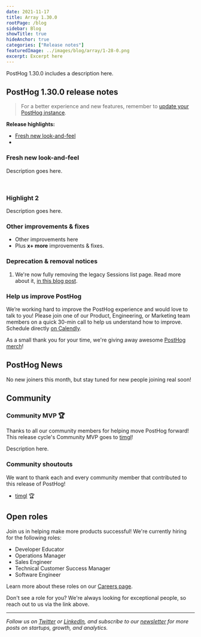 ```yaml
---
date: 2021-11-17
title: Array 1.30.0
rootPage: /blog
sidebar: Blog
showTitle: true
hideAnchor: true
categories: ["Release notes"]
featuredImage: ../images/blog/array/1-28-0.png
excerpt: Excerpt here
---
```



PostHog 1.30.0 includes a description here.

## PostHog 1.30.0 release notes

> For a better experience and new features, remember to [update your PostHog instance](/docs/self-host/configure/upgrading-posthog).

**Release highlights:**

- [Fresh new look-and-feel](#fresh-new-look-and-feel)
- 

### Fresh new look-and-feel

Description goes here.

<br />

### Highlight 2

Description goes here.


### Other improvements & fixes
- Other improvements here
- Plus **x+ more** improvements & fixes.

### Deprecation & removal notices

1. We're now fully removing the legacy Sessions list page. Read more about it, [in this blog post](/blog/sessions-removal).


### Help us improve PostHog

We’re working hard to improve the PostHog experience and would love to talk to you! Please join one of our Product, Engineering, or Marketing team members on a quick 30-min call to help us understand how to improve. Schedule directly [on Calendly](https://calendly.com/posthog-feedback).

As a small thank you for your time, we're giving away awesome [PostHog merch](https://merch.posthog.com)!

## PostHog News

No new joiners this month, but stay tuned for new people joining real soon!

## Community
### Community MVP 🏆

Thanks to all our community members for helping move PostHog forward! This release cycle's Community MVP goes to [timgl](https://github.com/timgl)!

Description here.

### Community shoutouts
We want to thank each and every community member that contributed to this release of PostHog!

- [timgl](https://github.com/timgl) 🏆

## Open roles

Join us in helping make more products successful! We're currently hiring for the following roles:

- Developer Educator
- Operations Manager
- Sales Engineer
- Technical Customer Success Manager
- Software Engineer

Learn more about these roles on our [Careers page](https://posthog.com/careers).

Don't see a role for you? We're always looking for exceptional people, so reach out to us via the link above.

<hr/>

_Follow us on [Twitter](https://twitter.com/PostHog) or [LinkedIn](https://linkedin.com/company/posthog), and subscribe to our [newsletter](https://posthog.com/newsletter) for more posts on startups, growth, and analytics._

<ArrayCTA />
